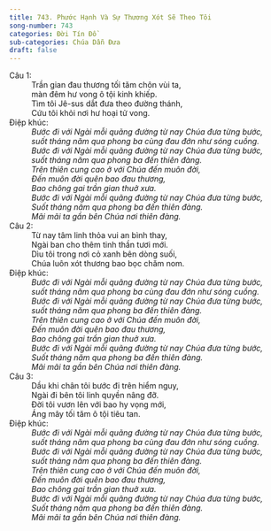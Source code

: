 ```yaml
---
title: 743. Phước Hạnh Và Sự Thương Xót Sẽ Theo Tôi
song-number: 743
categories: Đời Tín Đồ
sub-categories: Chúa Dẫn Đưa
draft: false
---
```

<dl><dt>Câu 1:</dt><dd data-verse="1">Trần gian đau thương tối tăm chôn vùi ta, <br/>màn đêm hư vong ô tội kinh khiếp. <br/>Tìm tôi Jê-sus dắt đưa theo đường thánh, <br/>Cứu tôi khỏi nơi hư hoại tử vong. </dd><dt>Điệp khúc:</dt><dd data-chorus="1"><em>Bước đi với Ngài mỗi quãng đường từ nay Chúa đưa từng bước, <br/>suốt tháng năm qua phong ba cùng đau đớn như sóng cuồng. <br/>Bước đi với Ngài mỗi quãng đường từ nay Chúa đưa từng bước, <br/>suốt tháng năm qua phong ba đến thiên đàng. <br/>Trên thiên cung cao ở với Chúa đến muôn đời, <br/>Đến muôn đời quên bao đau thương, <br/>Bao chông gai trần gian thuở xưa. <br/>Bước đi với Ngài mỗi quãng đường từ nay Chúa đưa từng bước, <br/>Suốt tháng năm qua phong ba đến thiên đàng. <br/>Mãi mãi ta gần bên Chúa nơi thiên đàng. </em></dd><dt>Câu 2:</dt><dd data-verse="2">Từ nay tâm linh thỏa vui an bình thay, <br/>Ngài ban cho thêm tinh thần tươi mới. <br/>Dìu tôi trong nơi cỏ xanh bên dòng suối, <br/>Chúa luôn xót thương bao bọc chăm nom. </dd><dt>Điệp khúc:</dt><dd data-chorus="1"><em>Bước đi với Ngài mỗi quãng đường từ nay Chúa đưa từng bước, <br/>suốt tháng năm qua phong ba cùng đau đớn như sóng cuồng. <br/>Bước đi với Ngài mỗi quãng đường từ nay Chúa đưa từng bước, <br/>suốt tháng năm qua phong ba đến thiên đàng. <br/>Trên thiên cung cao ở với Chúa đến muôn đời, <br/>Đến muôn đời quên bao đau thương, <br/>Bao chông gai trần gian thuở xưa. <br/>Bước đi với Ngài mỗi quãng đường từ nay Chúa đưa từng bước, <br/>Suốt tháng năm qua phong ba đến thiên đàng. <br/>Mãi mãi ta gần bên Chúa nơi thiên đàng. </em></dd><dt>Câu 3:</dt><dd data-verse="3">Dầu khi chân tôi bước đi trên hiểm nguy, <br/>Ngài đi bên tôi linh quyền nâng đỡ. <br/>Đời tôi vươn lên với bao hy vọng mới, <br/>Áng mây tối tăm ô tội tiêu tan. </dd><dt>Điệp khúc:</dt><dd data-chorus="1"><em>Bước đi với Ngài mỗi quãng đường từ nay Chúa đưa từng bước, <br/>suốt tháng năm qua phong ba cùng đau đớn như sóng cuồng. <br/>Bước đi với Ngài mỗi quãng đường từ nay Chúa đưa từng bước, <br/>suốt tháng năm qua phong ba đến thiên đàng. <br/>Trên thiên cung cao ở với Chúa đến muôn đời, <br/>Đến muôn đời quên bao đau thương, <br/>Bao chông gai trần gian thuở xưa. <br/>Bước đi với Ngài mỗi quãng đường từ nay Chúa đưa từng bước, <br/>Suốt tháng năm qua phong ba đến thiên đàng. <br/>Mãi mãi ta gần bên Chúa nơi thiên đàng. </em></dd></dl>